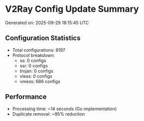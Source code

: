 # V2Ray Config Update Summary
Generated on: 2025-09-29 18:15:45 UTC

## Configuration Statistics
- Total configurations: 8197
- Protocol breakdown:
  - ss: 0 configs
  - ssr: 0 configs
  - trojan: 0 configs
  - vless: 0 configs
  - vmess: 686 configs

## Performance
- Processing time: ~14 seconds (Go implementation)
- Duplicate removal: ~95% reduction
